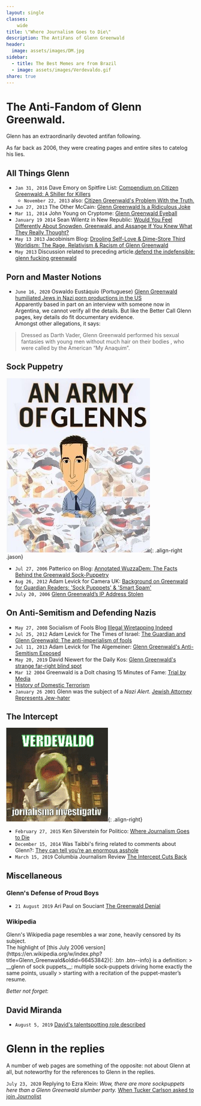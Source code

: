 ```yaml
---
layout: single
classes:
    wide
title: \"Where Journalism Goes to Die\"
description: The AntiFans of Glenn Greenwald
header:
  image: assets/images/DM.jpg
sidebar:
  - title: The Best Memes are from Brazil
  - image: assets/images/Verdevaldo.gif
share: true
---
```


# The Anti-Fandom of Glenn Greenwald.

Glenn has an extraordinarily devoted antifan following.  

As far back as 2006, they were creating pages and entire sites to catelog his lies.


## All Things Glenn

- ``Jan 31, 2016`` Dave Emory on Spitfire List: [Compendium on Citizen Greenwald: A Shiller for Killers](http://spitfirelist.com/for-the-record/ftr-888-compendium-on-citizen-greenwald-a-shiller-for-killers/)
     - ``November 22, 2013`` also: [Citizen Greenwald's Problem With the Truth.](https://spitfirelist.com/news/citizen-greenwalds-problem-with-the-truth/)
- ``Jun 27, 2013`` The Other McCain: [Glenn Greenwald Is a Ridiculous Joke](https://theothermccain.com/2013/06/27/glenn-greenwald-is-a-ridiculous-joke-and-alas-the-internet-never-forgets/)
- ``Mar 11, 2014`` John Young on Cryptome: [Glenn Greenwald Eyeball](https://cryptome.org/2014-info/glenn-greenwald/glenn-greenwald.htm)
- ``January 19 2014`` Sean Wilentz in New Republic: [Would You Feel Differently About Snowden, Greenwald, and Assange If You Knew What They Really Thought?](https://newrepublic.com/article/116253/edward-snowden-glenn-greenwald-julian-assange-what-they-believe)
- ``May 13 2013`` Jacobinism Blog: [Drooling Self-Love & Dime-Store Third Worldism: The Rage, Relativism & Racism of Glenn Greenwald](http://jacobinism.blogspot.com/2013/05/drooling-self-love-dime-store-third.html)
- ``May 2013`` Discussion related to preceding article.[defend the indefensible: glenn fucking greenwald](https://www.ilxor.com/ILX/ThreadSelectedControllerServlet?action=showall&boardid=40&threadid=96478)


## Porn and Master Notions

- ``June 16, 2020`` Oswaldo Eustáquio (Portuguese) [Glenn Greenwald humiliated Jews in Nazi porn productions in the US](https://emribeirao.com/policial/glenn-greenwald-humilhava-judeus-em-producoes-pornograficas-nazistas-nos-eua-37125)  
Apparently based in part on an interview with someone now in Argentina, we cannot verify all the details. But like the Better Call Glenn pages, key details do fit documentary evidence.  
Amongst other allegations, it says:  
> Dressed as Darth Vader, Glenn Greenwald performed his sexual fantasies with young men without much hair on their bodies , who were called by the American “My Anaquim”.


## Sock Puppetry

![An Army of Glenns](assets/images/glens.jpg){: .align-right .jason}
- ``Jul 27, 2006`` Patterico on Blog: [Annotated WuzzaDem: The Facts Behind the Greenwald Sock-Puppetry](http://patterico.com/2006/07/27/annotated-wuzzadem-the-facts-behind-the-greenwald-sock-puppetry/)
- ``Aug 26, 2012`` Adam Levick for Camera UK: [Background on Greenwald for Guardian Readers: 'Sock Pupppets' & 'Smart Spam'](https://camera-uk.org/2012/08/26/background-on-glenn-greenwald-for-guardian-readers-sock-puppets-smart-spam/)
- ``July 20, 2006`` [Glenn Greenwald’s IP Address Stolen](https://www.outsidethebeltway.com/glenn_greenwalds_ip_address_stolen/)



## On Anti-Semitism and Defending Nazis

- ``May 27, 2008`` Socialism of Fools Blog [Illegal Wiretapping Indeed](http://www.socialismfools.com/2008/05/illegal-wiretapping-indeed.html)
- ``Jul 25, 2012`` Adam Levick for The Times of Israel: [The Guardian and Glenn Greenwald: The anti-imperialism of fools](https://blogs.timesofisrael.com/the-guardian-and-glenn-greenwald-the-anti-imperialism-of-fools/)
- ``Jul 11, 2013`` Adam Levick for The Algemeiner: [Glenn Greenwald's Anti-Semitism Exposed](https://www.algemeiner.com/2013/07/11/glenn-greenwalds-anti-semitism-exposed/)
- ``May 20, 2019`` David Niewert for the Daily Kos: [Glenn Greenwald's strange far-right blind spot](https://www.dailykos.com/stories/2019/5/20/1859118/-The-Tale-of-the-Pontifex-Maximus-and-His-Lawyer-Glenn-Greenwald-s-strange-far-right-blind-spot)
- ``Mar 12 2004`` Greenwald is a Dolt chasing 15 Minutes of Fame: [Trial by Media](https://archive.org/details/TrialByMediaByEdgarJ.Steele2004-OnMattHalesTrial)
- [History of Domestic Terrorism](http://www.historycommons.org/context.jsp?item=a0103halearrest#a0103halearrest)
- ``January 26 2001`` Glenn was the subject of a _Nazi Alert_. [Jewish Attorney Represents Jew-hater](https://web.archive.org/web/20020701035631/http://www.jdl.org/enemies/nazi/greenwald.shtml)


## The Intercept

![Investigative Journalist](assets/images/Kermit.gif){: .align-right}
- ``February 27, 2015`` Ken Silverstein for Politico: [Where Journalism Goes to Die](https://www.politico.com/magazine/story/2015/02/ken-silverstein-the-intercept-115586/)
- ``December 15, 2014``   Was Taibbi's firing related to comments about Glenn?: [They can tell you’re an enormous asshole](https://www.wired.com/2014/12/life-and-death-of-the-racket/)
- ``March 15, 2019`` Columbia Journalism Review [The Intercept Cuts Back](https://www.cjr.org/business_of_news/layoffs-the-intercept.php)

## Miscellaneous 

### Glenn's Defense of Proud Boys
- ``21 August 2019`` Ari Paul on Souciant [The Greenwald Denial](http://souciant.com/2019/08/the-greenwald-denial/)





### Wikipedia 
<aside>Glenn's Wikipedia page resembles a war zone, heavily censored by its subject.</aside>
The highlight of [this July 2006 version](https://en.wikipedia.org/w/index.php?title=Glenn_Greenwald&oldid=66453842){: .btn .btn--info} is a definition:
> __glenn of sock puppets__: multiple sock-puppets driving home exactly the same points, usually
> starting with a recitation of the puppet-master’s resume.

<br>

_Better not forget_:
## David Miranda

- ``August 5, 2019`` [David's talentspotting role described](https://www.agoraparana.com.br/politica/deputado-david-miranda-era-garoto-de-programa-e-vendia-drogas-em-boate-gay-no-rio-de-janeiro/)


# Glenn in the replies

A number of web pages are something of the opposite: not about Glenn at all, but noteworthy for the references to Glenn in the replies.

``July 23, 2020`` Replying to Ezra Klein: _Wow, there are more sockpuppets here than a Glenn Greenwald slumber party._ [When Tucker Carlson asked to join Journolist](http://voices.washingtonpost.com/ezra-klein/2010/07/when_tucker_carlson_asked_to_j.html)